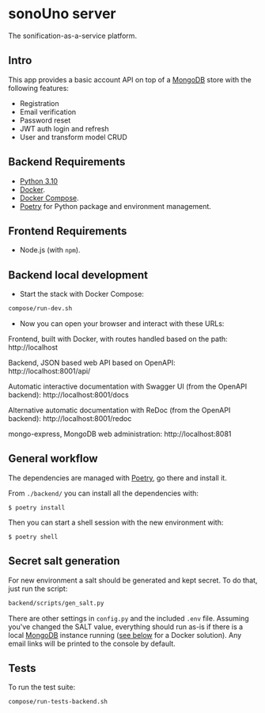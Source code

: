 # sonoUno server
The sonification-as-a-service platform.

## Intro

This app provides a basic account API on top of a [MongoDB]() store with the following features:

- Registration
- Email verification
- Password reset
- JWT auth login and refresh
- User and transform model CRUD

## Backend Requirements

* [Python 3.10](https://www.python.org/downloads/)
* [Docker](https://www.docker.com/).
* [Docker Compose](https://docs.docker.com/compose/install/).
* [Poetry](https://python-poetry.org/) for Python package and environment management.

## Frontend Requirements

* Node.js (with `npm`).

## Backend local development

* Start the stack with Docker Compose:

```bash
compose/run-dev.sh
```

* Now you can open your browser and interact with these URLs:

Frontend, built with Docker, with routes handled based on the path: http://localhost

Backend, JSON based web API based on OpenAPI: http://localhost:8001/api/

Automatic interactive documentation with Swagger UI (from the OpenAPI backend): http://localhost:8001/docs

Alternative automatic documentation with ReDoc (from the OpenAPI backend): http://localhost:8001/redoc

mongo-express, MongoDB web administration: http://localhost:8081

## General workflow

The dependencies are managed with [Poetry](https://python-poetry.org/), go there and install it.

From `./backend/` you can install all the dependencies with:

```console
$ poetry install
```

Then you can start a shell session with the new environment with:

```console
$ poetry shell
```

## Secret salt generation

For new environment a salt should be generated and kept secret. To do that, just run the script:

```bash
backend/scripts/gen_salt.py
```

There are other settings in `config.py` and the included `.env` file. Assuming you've changed the SALT value, everything should run as-is if there is a local [MongoDB]() instance running ([see below](#test) for a Docker solution). Any email links will be printed to the console by default.

## Tests

To run the test suite:

```bash
compose/run-tests-backend.sh
```

[MongoDB]: https://www.mongodb.com "MongoDB NoSQL homepage"
[FastAPI]: https://fastapi.tiangolo.com "FastAPI web framework"
[Beanie ODM]: https://roman-right.github.io/beanie/ "Beanie object-document mapper"
[Starlette]: https://www.starlette.io "Starlette web framework"
[PyDantic]: https://pydantic-docs.helpmanual.io "PyDantic model validation"
[fastapi-jwt-auth]: https://github.com/IndominusByte/fastapi-jwt-auth "JWT auth for FastAPI"
[fastapi-mail]: https://github.com/sabuhish/fastapi-mail "FastAPI mail server"
[uvicorn]: https://www.uvicorn.org "Uvicorn ASGI web server"